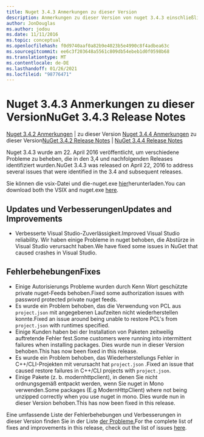 ```yaml
---
title: Nuget 3.4.3 Anmerkungen zu dieser Version
description: Anmerkungen zu dieser Version von nuget 3.4.3 einschließlich bekannter Probleme, Fehlerbehebungen, hinzugefügter Features und dcrs.
author: JonDouglas
ms.author: jodou
ms.date: 11/11/2016
ms.topic: conceptual
ms.openlocfilehash: f0d9740aaf0a82b9e4023b5e4990c8f4adbea63c
ms.sourcegitcommit: ee6c3f203648a5561c809db54ebeb1d0f0598b68
ms.translationtype: MT
ms.contentlocale: de-DE
ms.lasthandoff: 01/26/2021
ms.locfileid: "98776471"
---
```

# <a name="nuget-343-release-notes"></a><span data-ttu-id="29ef7-103">Nuget 3.4.3 Anmerkungen zu dieser Version</span><span class="sxs-lookup"><span data-stu-id="29ef7-103">NuGet 3.4.3 Release Notes</span></span>

<span data-ttu-id="29ef7-104">[Nuget 3.4.2 Anmerkungen](../release-notes/nuget-3.4.2.md)  |  zu dieser Version [Nuget 3.4.4 Anmerkungen](../release-notes/nuget-3.4.4.md) zu dieser Version</span><span class="sxs-lookup"><span data-stu-id="29ef7-104">[NuGet 3.4.2 Release Notes](../release-notes/nuget-3.4.2.md) | [NuGet 3.4.4 Release Notes](../release-notes/nuget-3.4.4.md)</span></span>

<span data-ttu-id="29ef7-105">Nuget 3.4.3 wurde am 22. April 2016 veröffentlicht, um verschiedene Probleme zu beheben, die in den 3,4 und nachfolgenden Releases identifiziert wurden.</span><span class="sxs-lookup"><span data-stu-id="29ef7-105">NuGet 3.4.3 was released on April 22, 2016 to address several issues that were identified in the 3.4 and subsequent releases.</span></span>

<span data-ttu-id="29ef7-106">Sie können die vsix-Datei und die-nuget.exe [hier](https://dist.nuget.org/index.html)herunterladen.</span><span class="sxs-lookup"><span data-stu-id="29ef7-106">You can download both the VSIX and nuget.exe [here](https://dist.nuget.org/index.html).</span></span>

## <a name="updates-and-improvements"></a><span data-ttu-id="29ef7-107">Updates und Verbesserungen</span><span class="sxs-lookup"><span data-stu-id="29ef7-107">Updates and Improvements</span></span>

* <span data-ttu-id="29ef7-108">Verbesserte Visual Studio-Zuverlässigkeit.</span><span class="sxs-lookup"><span data-stu-id="29ef7-108">Improved Visual Studio reliability.</span></span> <span data-ttu-id="29ef7-109">Wir haben einige Probleme in nuget behoben, die Abstürze in Visual Studio verursacht haben.</span><span class="sxs-lookup"><span data-stu-id="29ef7-109">We have fixed some issues in NuGet that caused crashes in Visual Studio.</span></span>

## <a name="fixes"></a><span data-ttu-id="29ef7-110">Fehlerbehebungen</span><span class="sxs-lookup"><span data-stu-id="29ef7-110">Fixes</span></span>

* <span data-ttu-id="29ef7-111">Einige Autorisierungs Probleme wurden durch Kenn Wort geschützte private nuget-Feeds behoben.</span><span class="sxs-lookup"><span data-stu-id="29ef7-111">Fixed some authorization issues with password protected private nuget feeds.</span></span>
* <span data-ttu-id="29ef7-112">Es wurde ein Problem behoben, das die Verwendung von PCL aus `project.json` mit angegebenen Laufzeiten nicht wiederherstellen konnte.</span><span class="sxs-lookup"><span data-stu-id="29ef7-112">Fixed an issue around being unable to restore PCL's from `project.json` with runtimes specified.</span></span>
* <span data-ttu-id="29ef7-113">Einige Kunden haben bei der Installation von Paketen zeitweilig auftretende Fehler fest.</span><span class="sxs-lookup"><span data-stu-id="29ef7-113">Some customers were running into intermittent failures when installing packages.</span></span> <span data-ttu-id="29ef7-114">Dies wurde nun in dieser Version behoben.</span><span class="sxs-lookup"><span data-stu-id="29ef7-114">This has now been fixed in this release.</span></span>
* <span data-ttu-id="29ef7-115">Es wurde ein Problem behoben, das Wiederherstellungs Fehler in C++/CLI-Projekten mit verursacht hat `project.json` .</span><span class="sxs-lookup"><span data-stu-id="29ef7-115">Fixed an issue that caused restore failures in C++/CLI projects with `project.json`.</span></span>
* <span data-ttu-id="29ef7-116">Einige Pakete (z. b. modernhttpclient), in denen Sie nicht ordnungsgemäß entpackt werden, wenn Sie nuget in Mono verwenden.</span><span class="sxs-lookup"><span data-stu-id="29ef7-116">Some packages (E.g ModernHttpClient) where not being unzipped correctly when you use nuget in mono.</span></span> <span data-ttu-id="29ef7-117">Dies wurde nun in dieser Version behoben.</span><span class="sxs-lookup"><span data-stu-id="29ef7-117">This has now been fixed in this release.</span></span>

<span data-ttu-id="29ef7-118">Eine umfassende Liste der Fehlerbehebungen und Verbesserungen in dieser Version finden Sie in der Liste [der Probleme.](https://github.com/NuGet/Home/issues?q=is%3Aissue+milestone%3A3.4.3+is%3Aclosed)</span><span class="sxs-lookup"><span data-stu-id="29ef7-118">For the complete list of fixes and improvements in this release, check out the list of issues [here](https://github.com/NuGet/Home/issues?q=is%3Aissue+milestone%3A3.4.3+is%3Aclosed).</span></span>